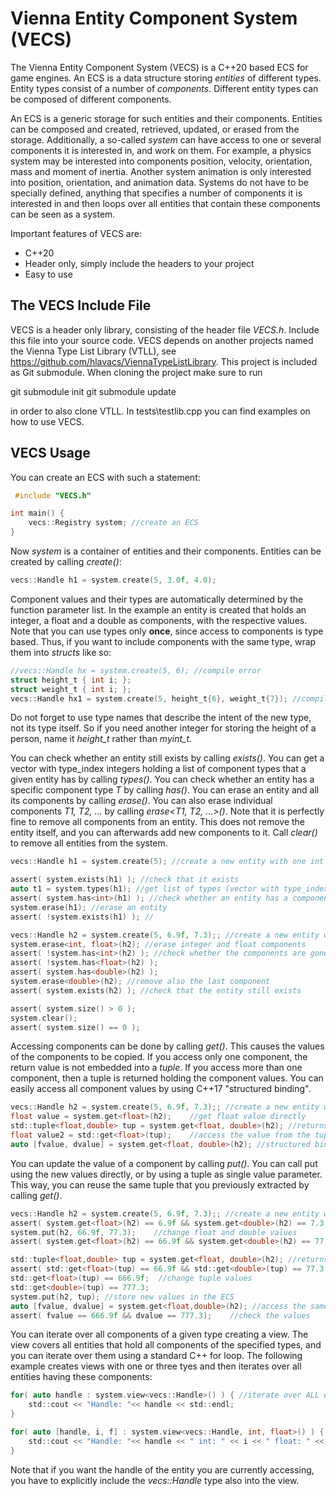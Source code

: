 # Vienna Entity Component System (VECS)

The Vienna Entity Component System (VECS) is a C++20 based ECS for game engines. An ECS is a data structure storing *entities* of different types.
Entity types consist of a number of *components*.
Different entity types can be composed of different components.

An ECS is a generic storage for such entities and their components. Entities can be composed and created, retrieved, updated, or erased from the storage. Additionally, a so-called *system* can have access to one or several components it is interested in, and work on them. For example, a physics system may be interested into components position, velocity, orientation, mass and moment of inertia. Another system animation is only interested into position, orientation, and animation data.
Systems do not have to be specially defined, anything that specifies a number of components it is interested in and then loops over all entities that contain these components can be seen as a system.

Important features of VECS are:
* C++20
* Header only, simply include the headers to your project
* Easy to use


## The VECS Include File

VECS is a header only library, consisting of the header file *VECS.h*.  Include this file into your source code.
VECS depends on another projects named the Vienna Type List Library (VTLL), see https://github.com/hlavacs/ViennaTypeListLibrary. This project is included as Git submodule. When cloning the project make sure to run 

git submodule init
git submodule update

in order to also clone VTLL. In tests\testlib.cpp you can find examples on how to use VECS.


## VECS Usage

You can create an ECS with such a statement:

```C
 #include "VECS.h"

int main() {
    vecs::Registry system; //create an ECS
}
```

Now *system* is a container of entities and their components. Entities can be created by calling *create()*:

```C
vecs::Handle h1 = system.create(5, 3.0f, 4.0);
```

Component values and their types are automatically determined by the function parameter list. In the example an entity is created that holds an integer, a float and a double as components, with the respective values. Note that you can use types only **once**, since access to components is type based. Thus, if you want to include components with the same type, wrap them into *structs* like so:

```C
//vecs::Handle hx = system.create(5, 6); //compile error
struct height_t { int i; }; 
struct weight_t { int i; }; 
vecs::Handle hx1 = system.create(5, height_t{6}, weight_t{7}); //compiles
```

Do not forget to use type names that describe the intent of the new type, not its type itself. So if you need another integer for storing the height of a person, name it *height_t* rather than *myint_t*.

You can check whether an entity still exists by calling *exists()*. You can get a vector with type_index integers holding a list of component types that a given entity has by calling *types()*. You can check whether an entity has a specific component type *T* by calling *has<T>()*. You can erase an entity and all its components by calling *erase()*. You can also erase individual components *T1, T2, ...* by calling *erase<T1, T2, ...>()*. Note that it is perfectly fine to remove all components from an entity. This does not remove the entity itself, and you can afterwards add new components to it. Call *clear()* to remove all entities from the system.

```C
vecs::Handle h1 = system.create(5); //create a new entity with one int component

assert( system.exists(h1) ); //check that it exists
auto t1 = system.types(h1); //get list of types (vector with type_index)
assert( system.has<int>(h1) ); //check whether an entity has a component with a given type
system.erase(h1); //erase an entity
assert( !system.exists(h1) ); //

vecs::Handle h2 = system.create(5, 6.9f, 7.3);; //create a new entity with int, float and double components
system.erase<int, float>(h2); //erase integer and float components
assert( !system.has<int>(h2) ); //check whether the components are gone
assert( !system.has<float>(h2) );
assert( system.has<double>(h2) );
system.erase<double>(h2); //remove also the last component
assert( system.exists(h2) ); //check that the entity still exists

assert( system.size() > 0 );
system.clear();
assert( system.size() == 0 );
```

Accessing components can be done by calling *get()*. This causes the values of the components to be copied. If you access only one component, the return value is not embedded into a *tuple*. If you access more than one component, then a tuple is returned holding the component values. You can easily access all component values by using C++17 "structured binding".

```C
vecs::Handle h2 = system.create(5, 6.9f, 7.3);; //create a new entity with int, float and double components
float value = system.get<float>(h2);    //get float value directly
std::tuple<float,double> tup = system.get<float, double>(h2); //returns a std::tuple<float,double>
float value2 = std::get<float>(tup);    //access the value from the tuple
auto [fvalue, dvalue] = system.get<float, double>(h2); //structured binding
```

You can update the value of a component by calling *put()*. You can call put using the new values directly, or by using a tuple as single value parameter. This way, you can reuse the same tuple that you previously extracted by calling *get()*.

```C
vecs::Handle h2 = system.create(5, 6.9f, 7.3);; //create a new entity with int, float and double components
assert( system.get<float>(h2) == 6.9f && system.get<double>(h2) == 7.3 );    //check float and double values
system.put(h2, 66.9f, 77.3);    //change float and double values
assert( system.get<float>(h2) == 66.9f && system.get<double>(h2) == 77.3 ); //check new values

std::tuple<float,double> tup = system.get<float, double>(h2); //returns a std::tuple<float,double>
assert( std::get<float>(tup) == 66.9f && std::get<double>(tup) == 77.3);    //access the values from the tuple
std::get<float>(tup) == 666.9f;  //change tuple values
std::get<double>(tup) == 777.3;
system.put(h2, tup); //store new values in the ECS
auto [fvalue, dvalue] = system.get<float,double>(h2); //access the same entity
assert( fvalue == 666.9f && dvalue == 777.3);    //check the values
```

You can iterate over all components of a given type creating a view. The view covers all entities that hold all components of the specified types, and you can iterate over them using a standard C++ for loop. The following example creates views with one or three tyes and then iterates over all entities having these components:

```C
for( auto handle : system.view<vecs::Handle>() ) { //iterate over ALL entities
    std::cout << "Handle: "<< handle << std::endl;
}

for( auto [handle, i, f] : system.view<vecs::Handle, int, float>() ) {
    std::cout << "Handle: "<< handle << " int: " << i << " float: " << f << std::endl;
}
```

Note that if you want the handle of the entity you are currently accessing, you have to explicitly include the *vecs::Handle* type also into the view. 


